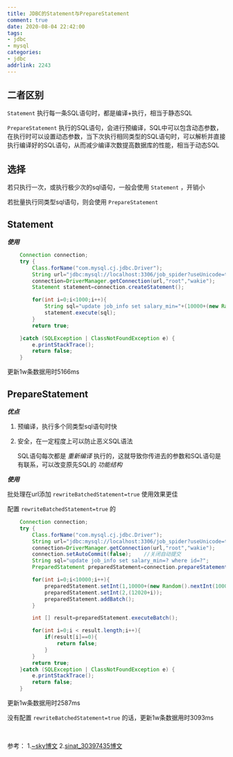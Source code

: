 ```yaml
---
title: JDBC的Statement与PrepareStatement
comment: true
date: 2020-08-04 22:42:00
tags:
- jdbc
- mysql
categories: 
- jdbc
addrlink: 2243
---
```


## 二者区别

`Statement` 执行每一条SQL语句时，都是编译+执行，相当于静态SQL

`PrepareStatement` 执行的SQL语句，会进行预编译，SQL中可以包含动态参数，在执行时可以设置动态参数，当下次执行相同类型的SQL语句时，可以解析并直接执行编译好的SQL语句，从而减少编译次数提高数据库的性能，相当于动态SQL


## 选择

若只执行一次，或执行极少次的sql语句，一般会使用 `Statement` ，开销小

若批量执行同类型sql语句，则会使用 `PrepareStatement` 


## Statement

***使用*** 

```java
    Connection connection;
    try {
        Class.forName("com.mysql.cj.jdbc.Driver");
        String url="jdbc:mysql://localhost:3306/job_spider?useUnicode=true&characterEncoding=UTF-8&serverTimezone=Asia/Shanghai";
        connection=DriverManager.getConnection(url,"root","wakie");
        Statement statement=connection.createStatement();

        for(int i=0;i<1000;i++){
            String sql="update job_info set salary_min="+(10000+(new Random().nextInt(10000)))+" where id="+(12026+i);
            statement.execute(sql);
        }
        return true;

    }catch (SQLException | ClassNotFoundException e) {
        e.printStackTrace();
        return false;
    }

```

更新1w条数据用时5166ms


## PrepareStatement

***优点***

1. 预编译，执行多个同类型sql语句时快

2. 安全，在一定程度上可以防止恶义SQL语法

    SQL语句每次都是 *重新编译* 执行的，这就导致你传进去的参数和SQL语句是有联系，可以改变原先SQL的 *功能结构* 


***使用***

批处理在url添加 `rewriteBatchedStatement=true` 使用效果更佳

配置 `rewriteBatchedStatement=true` 的

```java
    Connection connection;
    try {
        Class.forName("com.mysql.cj.jdbc.Driver");
        String url="jdbc:mysql://localhost:3306/job_spider?useUnicode=true&characterEncoding=UTF-8&serverTimezone=Asia/Shanghai&rewriteBatchedStatements=true";
        connection=DriverManager.getConnection(url,"root","wakie");
        connection.setAutoCommit(false);    //关闭自动提交
        String sql="update job_info set salary_min=? where id=?";
        PreparedStatement preparedStatement=connection.prepareStatement(sql);

        for(int i=0;i<10000;i++){
            preparedStatement.setInt(1,10000+(new Random().nextInt(10000)));
            preparedStatement.setInt(2,(12020+i));
            preparedStatement.addBatch();
        }

        int [] result=preparedStatement.executeBatch();

        for(int i=0;i < result.length;i++){
            if(result[i]==0){
                return false;
            }
        }
        return true;
    }catch (SQLException | ClassNotFoundException e) {
        e.printStackTrace();
        return false;
    }

```

更新1w条数据用时2587ms


没有配置 `rewriteBatchedStatement=true` 的话，更新1w条数据用时3093ms






<br>

参考：
1.[~sky博文](https://blog.csdn.net/qq_38605328/article/details/102676402)
2.[sinat_30397435博文](https://blog.csdn.net/sinat_30397435/article/details/82320769)
